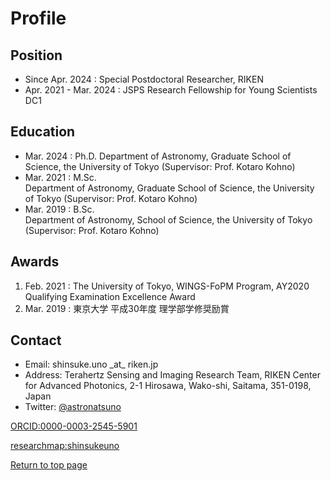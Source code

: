 # Profile
## Position
- Since Apr. 2024 : Special Postdoctoral Researcher, RIKEN
- Apr. 2021 - Mar. 2024 : JSPS Research Fellowship for Young Scientists DC1

## Education
- Mar. 2024 : Ph.D.
Department of Astronomy, Graduate School of Science, the University of Tokyo (Supervisor: Prof. Kotaro Kohno)
- Mar. 2021 : M.Sc.  
Department of Astronomy, Graduate School of Science, the University of Tokyo (Supervisor: Prof. Kotaro Kohno)
- Mar. 2019 : B.Sc.  
Department of Astronomy, School of Science, the University of Tokyo (Supervisor: Prof. Kotaro Kohno)

## Awards
1. Feb. 2021 : The University of Tokyo, WINGS-FoPM Program, AY2020 Qualifying Examination Excellence Award
2. Mar. 2019 : 東京大学 平成30年度 理学部学修奨励賞

## Contact
- Email: shinsuke.uno \_at\_ riken.jp
- Address: Terahertz Sensing and Imaging Research Team, RIKEN Center for Advanced Photonics, 2-1 Hirosawa, Wako-shi, Saitama, 351-0198, Japan
- Twitter: <a href="https://twitter.com/astronatsuno" target="_block">@astronatsuno</a>

<a href="https://orcid.org/0000-0003-2545-5901" target="_blank">ORCID:0000-0003-2545-5901</a>

<a href="https://researchmap.jp/shinsukeuno" target="_blank">researchmap:shinsukeuno</a>

[Return to top page](https://shinsukeuno.github.io)
